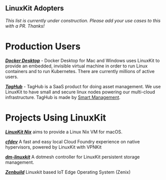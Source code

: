 ## LinuxKit Adopters

_This list is currently under construction. Please add your use cases to this with a PR. Thanks!_

# Production Users

**_[Docker Desktop](https://www.docker.com/products/docker-desktop)_** - Docker Desktop for Mac and Windows uses LinuxKit to provide an embedded, invisible virtual machine in order to run Linux containers and to run Kubernetes. There are currently millions of active users.

**_[TagHub](https://www.taghub.net)_** - TagHub is a SaaS product for doing asset management. We use LinuxKit to have small and secure linux nodes powering our multi-cloud infrastructure. TagHub is made by [Smart Management](http://www.smartm.no/).

# Projects Using LinuxKit

**_[LinuxKit Nix](https://github.com/nix-community/linuxkit-nix)_** aims to provide a Linux Nix VM for macOS.

**_[cfdev](https://github.com/cloudfoundry-incubator/cfdev)_** A fast and easy local Cloud Foundry experience on native hypervisors, powered by LinuxKit with VPNKit

**_[dm-linuxkit](https://github.com/dotmesh-io/dm-linuxkit)_** A dotmesh controller for LinuxKit persistent storage management.

**_[Zenbuild](https://github.com/zededa/zenbuild)_** Linuxkit based IoT Edge Operating System (Zenix)
